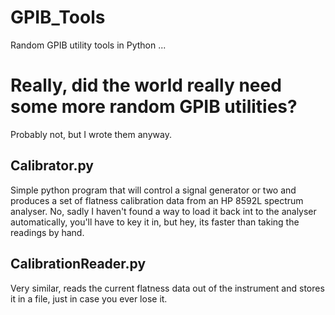# GPIB_Tools
Random GPIB utility tools in Python ... 

# Really, did the world really need some more random GPIB utilities?

Probably not, but I wrote them anyway.

## Calibrator.py

Simple python program that will control a signal generator or two and produces a set of flatness calibration data from an HP 8592L spectrum analyser. 
No, sadly I haven't found a way to load it back int to the analyser automatically, you'll have to key it in, but hey, its faster than taking the readings by hand.

## CalibrationReader.py

Very similar, reads the current flatness data out of the instrument and stores it in a file, just in case you ever lose it.
